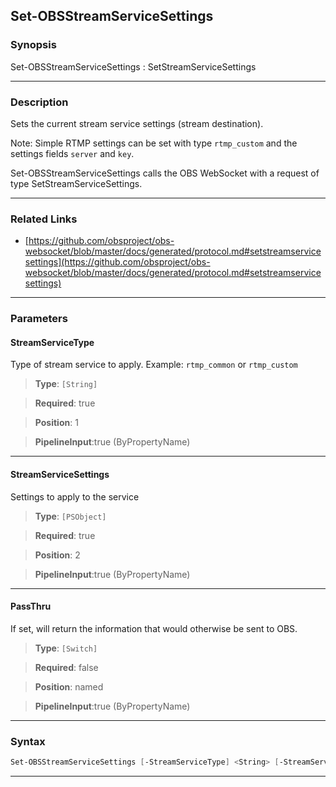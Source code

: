 Set-OBSStreamServiceSettings
----------------------------
### Synopsis
Set-OBSStreamServiceSettings : SetStreamServiceSettings

---
### Description

Sets the current stream service settings (stream destination).

Note: Simple RTMP settings can be set with type `rtmp_custom` and the settings fields `server` and `key`.


Set-OBSStreamServiceSettings calls the OBS WebSocket with a request of type SetStreamServiceSettings.

---
### Related Links
* [https://github.com/obsproject/obs-websocket/blob/master/docs/generated/protocol.md#setstreamservicesettings](https://github.com/obsproject/obs-websocket/blob/master/docs/generated/protocol.md#setstreamservicesettings)



---
### Parameters
#### **StreamServiceType**

Type of stream service to apply. Example: `rtmp_common` or `rtmp_custom`



> **Type**: ```[String]```

> **Required**: true

> **Position**: 1

> **PipelineInput**:true (ByPropertyName)



---
#### **StreamServiceSettings**

Settings to apply to the service



> **Type**: ```[PSObject]```

> **Required**: true

> **Position**: 2

> **PipelineInput**:true (ByPropertyName)



---
#### **PassThru**

If set, will return the information that would otherwise be sent to OBS.



> **Type**: ```[Switch]```

> **Required**: false

> **Position**: named

> **PipelineInput**:true (ByPropertyName)



---
### Syntax
```PowerShell
Set-OBSStreamServiceSettings [-StreamServiceType] <String> [-StreamServiceSettings] <PSObject> [-PassThru] [<CommonParameters>]
```
---
